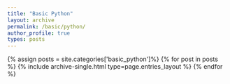 ```yaml
---
title: "Basic Python"
layout: archive
permalink: /basic/python/
author_profile: true
types: posts
---
```


{% assign posts = site.categories['basic_python']%}
{% for post in posts %}
  {% include archive-single.html type=page.entries_layout %}
{% endfor %}
